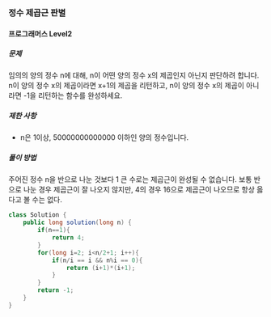 ### 정수 제곱근 판별

#### 프로그래머스 Level2

##### 문제
임의의 양의 정수 n에 대해, n이 어떤 양의 정수 x의 제곱인지 아닌지 판단하려 합니다.
n이 양의 정수 x의 제곱이라면 x+1의 제곱을 리턴하고, n이 양의 정수 x의 제곱이 아니라면 -1을 리턴하는 함수를 완성하세요.

##### 제한 사항
- n은 1이상, 50000000000000 이하인 양의 정수입니다.

##### 풀이 방법
주어진 정수 n을 반으로 나눈 것보다 1 큰 수로는 제곱근이 완성될 수 없습니다. 보통 반으로 나눈 경우 제곱근이 잘 나오지 않지만, 4의 경우 16으로 제곱근이 나오므로 항상 옳다고 볼 수는 없다.

```java
class Solution {
    public long solution(long n) {
        if(n==1){
            return 4;
        }
        for(long i=2; i<n/2+1; i++){
            if(n/i == i && n%i == 0){
                return (i+1)*(i+1);
            }
        }
        return -1;
    }
}
```